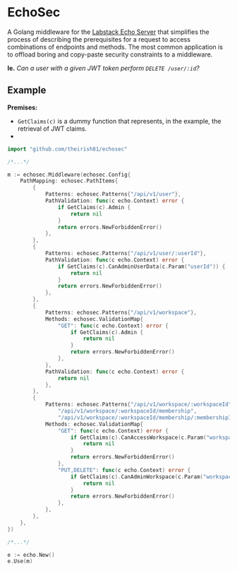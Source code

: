 # EchoSec
A Golang middleware for the [Labstack Echo Server](https://echo.labstack.com/) that simplifies the process of describing
the prerequisites for a request to access combinations of endpoints and methods.
The most common application is to offload boring and copy-paste security constraints to a middleware.

**Ie.** *Can a user with a given JWT token perform `DELETE /user/:id`?*

## Example

**Premises:**

* `GetClaims(c)` is a dummy function that represents, in the example, the retrieval of JWT claims.
* 

```go
import "github.com/theirish81/echosec"

/*...*/

m := echosec.Middleware(echosec.Config{
    PathMapping: echosec.PathItems{
        {
            Patterns: echosec.Patterns{"/api/v1/user"},
            PathValidation: func(c echo.Context) error {
                if GetClaims(c).Admin {
                    return nil
                }
                return errors.NewForbiddenError()
            },
        },
        {
            Patterns: echosec.Patterns{"/api/v1/user/:userId"},
            PathValidation: func(c echo.Context) error {
                if GetClaims(c).CanAdminUserData(c.Param("userId")) {
                    return nil
                }
                return errors.NewForbiddenError()
            },
        },
        {
            Patterns: echosec.Patterns{"/api/v1/workspace"},
            Methods: echosec.ValidationMap{
                "GET": func(c echo.Context) error {
                    if GetClaims(c).Admin {
                        return nil
                    }
                    return errors.NewForbiddenError()
                },
            },
            PathValidation: func(c echo.Context) error {
                return nil
            },
        },
        {
            Patterns: echosec.Patterns{"/api/v1/workspace/:workspaceId",
                "/api/v1/workspace/:workspaceId/membership",
                "/api/v1/workspace/:workspaceId/membership/:membershipId"},
            Methods: echosec.ValidationMap{
                "GET": func(c echo.Context) error {
                    if GetClaims(c).CanAccessWorkspace(c.Param("workspaceId")) {
                        return nil
                    }
                    return errors.NewForbiddenError()
                },
                "PUT,DELETE": func(c echo.Context) error {
                    if GetClaims(c).CanAdminWorkspace(c.Param("workspaceId")) {
                        return nil
                    }
                    return errors.NewForbiddenError()
                },
            },
        },
    },
})

/*...*/

e := echo.New()
e.Use(m)
```